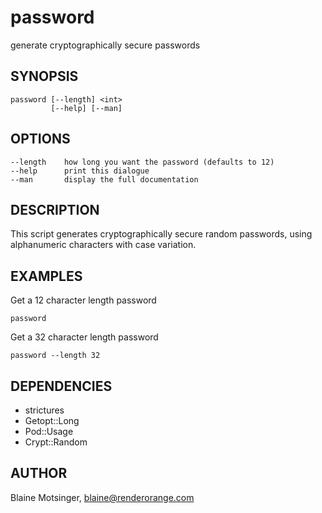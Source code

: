 # password

generate cryptographically secure passwords

## SYNOPSIS

```
password [--length] <int> 
         [--help] [--man]
```

## OPTIONS

```
--length    how long you want the password (defaults to 12)
--help      print this dialogue
--man       display the full documentation
```

## DESCRIPTION

This script generates cryptographically secure random passwords, using alphanumeric characters with case variation.

## EXAMPLES

Get a 12 character length password

```
password
```

Get a 32 character length password

```
password --length 32
```

## DEPENDENCIES

- strictures
- Getopt::Long
- Pod::Usage
- Crypt::Random

## AUTHOR

Blaine Motsinger, <blaine@renderorange.com>
